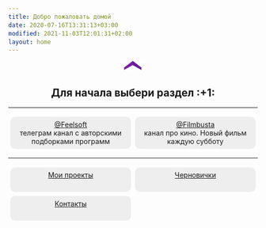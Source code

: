 ```yaml
---
title: Добро пожаловать домой
date: 2020-07-16T13:31:13+03:00
modified: 2021-11-03T12:01:31+02:00
layout: home
---
```


<p style="text-align:center;"><img src="/assets/arrow-home.png" alt=""></p>
<h2 style="text-align:center;">Для начала выбери раздел :+1:</h2>

***


<style>
.drid {overflow: hidden; flex-wrap: wrap;}
.grid ul {  
  //display: table;
  //flex-wrap: wrap;
  display: flex;
  flex-flow: row wrap;
  padding: 0;
}
.grid li {
	text-align:center;
	float: left;
	box-sizing: border-box;
	width: calc(50% - 8px);
	padding: 7px 10px;
	background: #eee;
	margin: 4px; 
	list-style-type: none;
	min-height: 50px;
	//height: 5em;
	padding-left: 15px;
	padding-right: 15px;
	border-radius: 10px;
}
</style>

<div class="grid" markdown="1">

- [@Feelsoft](https://t.me/feelsoft)<br>телеграм канал с авторскими подборками программ
- [@Filmbusta](https://t.me/FilmsRM)<br>канал про кино. Новый фильм каждую субботу

---

- [Мои проекты](./projects)
- [Черновички](./blog.md)
- [Контакты](./about.md)

</div>



